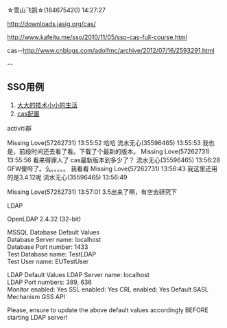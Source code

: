 ☆雪山飞鹄☆(184675420)  14:27:27

http://downloads.jasig.org/cas/

http://www.kafeitu.me/sso/2010/11/05/sso-cas-full-course.html

cas--http://www.cnblogs.com/adolfmc/archive/2012/07/16/2593291.html

--

## SSO用例
1. [大大的技术小小的生活](http://www.micmiu.com/enterprise-app/sso/sso-cas-sample/)
2. [cas配置](https://wiki.jasig.org/display/CASUM/End-to-end+Windows+Example) 

activiti群

Missing Love(57262731)  13:55:52
哈哈
流水无心(35596465)  13:55:53
我也是，前段时间还去看了看。下载了个最新的版本。
Missing Love(57262731)  13:55:56
看来得罪人了
cas最新版本到多少了？
流水无心(35596465)  13:56:28
GFW傻哔了。么。。。。。
我看看
Missing Love(57262731)  13:56:43
我这里还用的是3.4.12呢
流水无心(35596465)  13:56:49

Missing Love(57262731)  13:57:01
3.5出来了啊，有空去研究下

LDAP

OpenLDAP 2.4.32 (32-bit)

MSSQL Database Default Values  
Database Server name:	localhost	
Database Port number:	1433	
Test Database name:	TestLDAP	
Test User name:	EUTestUser	

LDAP Default Values	
LDAP Server name:	localhost	
LDAP Port numbers:	389, 636	
Monitor enabled:	Yes	
SSL enabled:	Yes	
CRL enabled:	Yes	
Default SASL Mechanism	GSS API	


Please, ensure to update the above default values accordingly BEFORE starting LDAP server!
